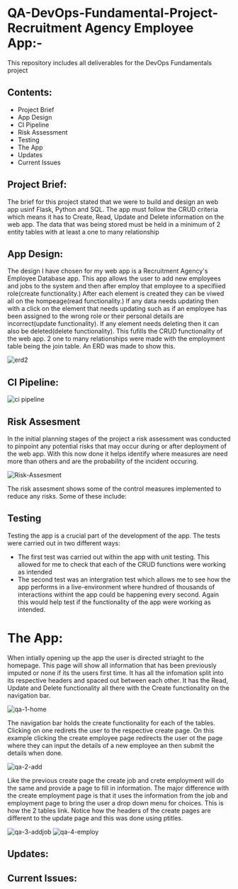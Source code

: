 # QA-DevOps-Fundamental-Project- Recruitment Agency Employee App:-
This repository includes all deliverables for the DevOps Fundamentals project

## Contents:

- Project Brief
- App Design
- CI Pipeline
- Risk Assessment
- Testing
- The App
- Updates
- Current Issues

## Project Brief:

The brief for this project stated that we were to build and design an web app usinf Flask, Python and SQL. The app must follow the CRUD criteria which means it has to Create, Read, Update and Delete information on the web app. The data that was being stored must be held in a minimum of 2 entity tables with at least a one to many relationship

## App Design:

The design I have chosen for my web app is a Recruitment Agency's Employee Database app. This app allows the user to add new employees and jobs to the system and then after employ that employee to a specifiied role(create functionality.) After each element is created they can be viwed all on the hompeage(read functionality.) If any data needs updating then with a click on the element that needs updating such as if an employee has been assigned to the wrong role or their personal details are incorrect(update functionality). If any element needs deleting then it can also be deleted(delete functionality). This fufills the CRUD functionality of the web app. 2 one to many relationships were made with the employment table being the join table. An ERD was made to show this.

![erd2](https://user-images.githubusercontent.com/99325859/157317506-1ca0fe9d-6bdc-45c3-aefb-638a32d7dc8b.png)

## CI Pipeline:


![ci pipeline](https://user-images.githubusercontent.com/99325859/157317662-1bf5dcf9-5097-44dc-b1c2-30bd02ce83d8.png)

## Risk Assesment

In the initial planning stages of the project a risk assessment was conducted to pinpoint any potential risks that may occur during or after deployment of the web app. With this now done it helps identify where measures are need more than others and are the probability of the incident occuring. 

![Risk-Assesment](https://user-images.githubusercontent.com/99325859/157317984-c48cf0bb-802d-4e68-9403-7ad889647f78.png)

The risk assesment shows some of the control measures implemented to reduce any risks. Some of these include:



## Testing 

Testing the app is a crucial part of the development of the app. The tests were carried out in two different ways:

- The first test was carried out within the app with unit testing. This allowed for me to check that each of the CRUD functions were working as intended
- The second test was an intergration test which allows me to see how the app performs in a live-environment where hundred of thousands of interactions withint the app could be happening every second. Again this would help test if the functionality of the app were working as intended. 



# The App:

When intially opening up the app the user is directed striaght to the homepage. This page will show all information that has been previously imputed or none if its the users first time. It has all the infomation split into its respective headers and spaced out between each other. It has the Read, Update and Delete functionality all there with the Create functionality on the navigation bar.

![qa-1-home](https://user-images.githubusercontent.com/99325859/157319275-a5ae591f-f142-4035-9fec-c63ac8bd9e57.png)

The navigation bar holds the create functionality for each of the tables. Clicking on one redirets the user to the respective create page. On this example clicking the create employee page redirects the user ot the page where they can input the details of a new employee an then submit the details when done. 

![qa-2-add](https://user-images.githubusercontent.com/99325859/157319613-a12847bd-6e86-4ae1-97b7-afd457e4c211.png)

Like the previous create page the create job and crete employment will do the same and provide a page to fill in information. The major difference with the create employment page is that it uses the information from the job and employment page to bring the user a drop down menu for choices. This is how the 2 tables link. Notice how the headers of the create pages are different to the update page and this was done using ptitles. 

![qa-3-addjob](https://user-images.githubusercontent.com/99325859/157320080-f932aac9-bc0b-44ea-a6d7-68576aec032d.png)
![qa-4-employ](https://user-images.githubusercontent.com/99325859/157320099-1f76d881-9464-4201-ad8a-eaf9959ca04e.png)

## Updates:



## Current Issues:

